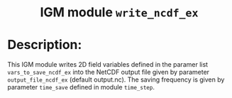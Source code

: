 ### <h1 align="center" id="title">IGM module `write_ncdf_ex` </h1>

# Description:

This IGM module writes 2D field variables defined in the paramer list `vars_to_save_ncdf_ex` into the NetCDF output file given by parameter `output_file_ncdf_ex` (default output.nc). The saving frequency is given by parameter `time_save` defined in module `time_step`.

